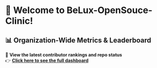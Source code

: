 # 🚀 Welcome to BeLux-OpenSouce-Clinic!

## 📊 Organization-Wide Metrics & Leaderboard

🔹 **View the latest contributor rankings and repo status**  
👉 [**Click here to see the full dashboard**](https://github.com/BeLux-OpenSouce-Clinic/org-metrics)
